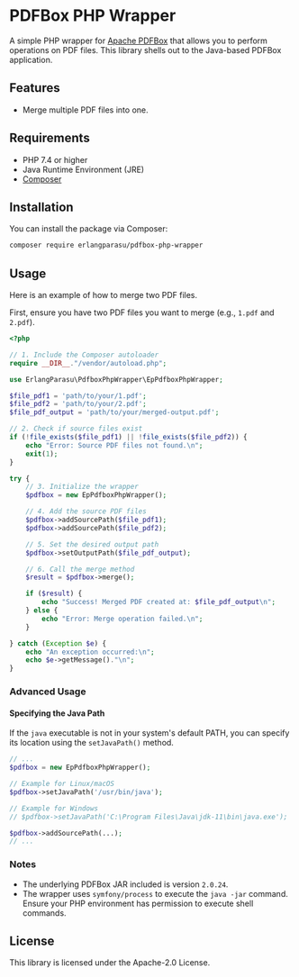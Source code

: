 # PDFBox PHP Wrapper

A simple PHP wrapper for [Apache PDFBox](https://pdfbox.apache.org/) that allows you to perform operations on PDF files. This library shells out to the Java-based PDFBox application.

## Features

*   Merge multiple PDF files into one.

## Requirements

*   PHP 7.4 or higher
*   Java Runtime Environment (JRE)
*   [Composer](https://getcomposer.org/)

## Installation

You can install the package via Composer:

```bash
composer require erlangparasu/pdfbox-php-wrapper
```

## Usage

Here is an example of how to merge two PDF files.

First, ensure you have two PDF files you want to merge (e.g., `1.pdf` and `2.pdf`).

```php
<?php

// 1. Include the Composer autoloader
require __DIR__."/vendor/autoload.php";

use ErlangParasu\PdfboxPhpWrapper\EpPdfboxPhpWrapper;

$file_pdf1 = 'path/to/your/1.pdf';
$file_pdf2 = 'path/to/your/2.pdf';
$file_pdf_output = 'path/to/your/merged-output.pdf';

// 2. Check if source files exist
if (!file_exists($file_pdf1) || !file_exists($file_pdf2)) {
    echo "Error: Source PDF files not found.\n";
    exit(1);
}

try {
    // 3. Initialize the wrapper
    $pdfbox = new EpPdfboxPhpWrapper();

    // 4. Add the source PDF files
    $pdfbox->addSourcePath($file_pdf1);
    $pdfbox->addSourcePath($file_pdf2);

    // 5. Set the desired output path
    $pdfbox->setOutputPath($file_pdf_output);

    // 6. Call the merge method
    $result = $pdfbox->merge();

    if ($result) {
        echo "Success! Merged PDF created at: $file_pdf_output\n";
    } else {
        echo "Error: Merge operation failed.\n";
    }

} catch (Exception $e) {
    echo "An exception occurred:\n";
    echo $e->getMessage()."\n";
}
```

### Advanced Usage

#### Specifying the Java Path

If the `java` executable is not in your system's default PATH, you can specify its location using the `setJavaPath()` method.

```php
// ...
$pdfbox = new EpPdfboxPhpWrapper();

// Example for Linux/macOS
$pdfbox->setJavaPath('/usr/bin/java');

// Example for Windows
// $pdfbox->setJavaPath('C:\Program Files\Java\jdk-11\bin\java.exe');

$pdfbox->addSourcePath(...);
// ...
```

### Notes

*   The underlying PDFBox JAR included is version `2.0.24`.
*   The wrapper uses `symfony/process` to execute the `java -jar` command. Ensure your PHP environment has permission to execute shell commands.

## License

This library is licensed under the Apache-2.0 License.
